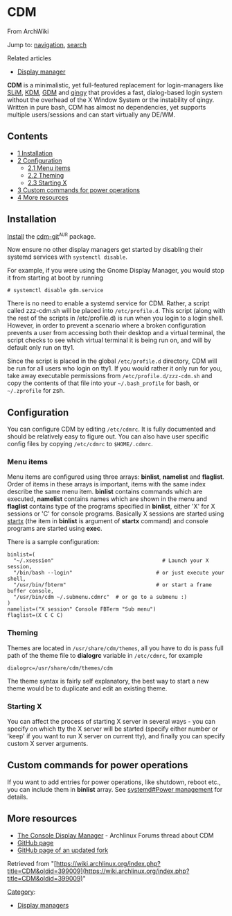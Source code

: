# CDM

From ArchWiki

Jump to: [navigation](#column-one), [search](#searchInput)

Related articles

*   [Display manager](/index.php/Display_manager "Display manager")

**CDM** is a minimalistic, yet full-featured replacement for login-managers like [SLiM](/index.php/SLiM "SLiM"), [KDM](/index.php/KDM "KDM"), [GDM](/index.php/GDM "GDM") and [qingy](/index.php/Qingy "Qingy") that provides a fast, dialog-based login system without the overhead of the X Window System or the instability of qingy. Written in pure bash, CDM has almost no dependencies, yet supports multiple users/sessions and can start virtually any DE/WM.

## Contents

*   [1 Installation](#Installation)
*   [2 Configuration](#Configuration)
    *   [2.1 Menu items](#Menu_items)
    *   [2.2 Theming](#Theming)
    *   [2.3 Starting X](#Starting_X)
*   [3 Custom commands for power operations](#Custom_commands_for_power_operations)
*   [4 More resources](#More_resources)

## Installation

[Install](/index.php/Install "Install") the [cdm-git](https://aur.archlinux.org/packages/cdm-git/)<sup><small>AUR</small></sup> package.

Now ensure no other display managers get started by disabling their systemd services with `systemctl disable`.

For example, if you were using the Gnome Display Manager, you would stop it from starting at boot by running

```
# systemctl disable gdm.service

```

There is no need to enable a systemd service for CDM. Rather, a script called zzz-cdm.sh will be placed into `/etc/profile.d`. This script (along with the rest of the scripts in /etc/profile.d) is run when you login to a login shell. However, in order to prevent a scenario where a broken configuration prevents a user from accessing both their desktop and a virtual terminal, the script checks to see which virtual terminal it is being run on, and will by default only run on tty1.

Since the script is placed in the global `/etc/profile.d` directory, CDM will be run for all users who login on tty1\. If you would rather it only run for you, take away executable permissions from `/etc/profile.d/zzz-cdm.sh` and copy the contents of that file into your `~/.bash_profile` for bash, or `~/.zprofile` for zsh.

## Configuration

You can configure CDM by editing `/etc/cdmrc`. It is fully documented and should be relatively easy to figure out. You can also have user specific config files by copying `/etc/cdmrc` to `$HOME/.cdmrc`.

### Menu items

Menu items are configured using three arrays: **binlist**, **namelist** and **flaglist**. Order of items in these arrays is important, items with the same index describe the same menu item. **binlist** contains commands which are executed, **namelist** contains names which are shown in the menu and **flaglist** contains type of the programs specified in **binlist**, either 'X' for X sessions or 'C' for console programs. Basically X sessions are started using [startx](/index.php/Startx "Startx") (the item in **binlist** is argument of **startx** command) and console programs are started using **exec**.

There is a sample configuration:

```
binlist=(
  "~/.xsession"                                   # Launch your X session,
  "/bin/bash --login"                           # or just execute your shell,
  "/usr/bin/fbterm"                             # or start a frame buffer console,
  "/usr/bin/cdm ~/.submenu.cdmrc"  # or go to a submenu :)
)
namelist=("X session" Console FBTerm "Sub menu")
flaglist=(X C C C)

```

### Theming

Themes are located in `/usr/share/cdm/themes`, all you have to do is pass full path of the theme file to **dialogrc** variable in `/etc/cdmrc`, for example

```
dialogrc=/usr/share/cdm/themes/cdm

```

The theme syntax is fairly self explanatory, the best way to start a new theme would be to duplicate and edit an existing theme.

### Starting X

You can affect the process of starting X server in several ways - you can specify on which tty the X server will be started (specify either number or 'keep' if you want to run X server on current tty), and finally you can specify custom X server arguments.

## Custom commands for power operations

If you want to add entries for power operations, like shutdown, reboot etc., you can include them in **binlist** array. See [systemd#Power management](/index.php/Systemd#Power_management "Systemd") for details.

## More resources

*   [The Console Display Manager](https://bbs.archlinux.org/viewtopic.php?id=84408) - Archlinux Forums thread about CDM
*   [GitHub page](https://github.com/ghost1227/cdm)
*   [GitHub page of an updated fork](https://github.com/pale3/cdm)

Retrieved from "[https://wiki.archlinux.org/index.php?title=CDM&oldid=399009](https://wiki.archlinux.org/index.php?title=CDM&oldid=399009)"

[Category](/index.php/Special:Categories "Special:Categories"):

*   [Display managers](/index.php/Category:Display_managers "Category:Display managers")